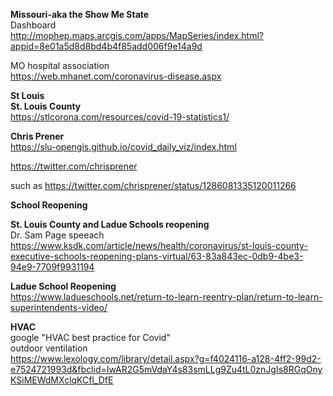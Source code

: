 **Missouri-aka the Show Me State**  
Dashboard  
http://mophep.maps.arcgis.com/apps/MapSeries/index.html?appid=8e01a5d8d8bd4b4f85add006f9e14a9d

MO hospital association  
https://web.mhanet.com/coronavirus-disease.aspx  

**St Louis**  
**St. Louis County**  
https://stlcorona.com/resources/covid-19-statistics1/  

**Chris Prener**   
https://slu-opengis.github.io/covid_daily_viz/index.html  

https://twitter.com/chrisprener  

such as
https://twitter.com/chrisprener/status/1286081335120011266  


**School Reopening**  

**St. Louis County and Ladue Schools reopening**  
Dr. Sam Page speeach  
https://www.ksdk.com/article/news/health/coronavirus/st-louis-county-executive-schools-reopening-plans-virtual/63-83a843ec-0db9-4be3-94e9-7709f9931194  

**Ladue School Reopening**  
https://www.ladueschools.net/return-to-learn-reentry-plan/return-to-learn-superintendents-video/  

**HVAC**  
google "HVAC best practice for Covid"  
outdoor ventilation  
https://www.lexology.com/library/detail.aspx?g=f4024116-a128-4ff2-99d2-e7524721993d&fbclid=IwAR2G5mVdaY4s83smLLg9Zu4tL0znJgIs8RGqOnyKSiMEWdMXclqKCfl_DfE

